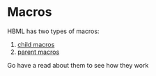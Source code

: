 # Macros

HBML has two types of macros:
1. [child macros](child.md)
2. [parent macros](parent.md)

Go have a read about them to see how they work
